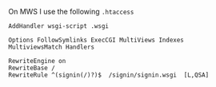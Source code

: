 On MWS I use the following `.htaccess`

```
AddHandler wsgi-script .wsgi

Options FollowSymlinks ExecCGI MultiViews Indexes
MultiviewsMatch Handlers

RewriteEngine on
RewriteBase /
RewriteRule ^(signin(/)?)$  /signin/signin.wsgi  [L,QSA]
```
